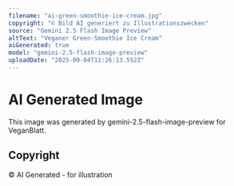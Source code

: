 ```yaml
---
filename: "ai-green-smoothie-ice-cream.jpg"
copyright: "© Bild AI generiert zu Illustrationszwecken"
source: "Gemini 2.5 Flash Image Preview"
altText: "Veganer Green-Smoothie Ice Cream"
aiGenerated: true
model: "gemini-2.5-flash-image-preview"
uploadDate: "2025-09-04T11:26:13.552Z"
---
```


# AI Generated Image

This image was generated by gemini-2.5-flash-image-preview for VeganBlatt.

## Copyright
© AI Generated - for illustration

